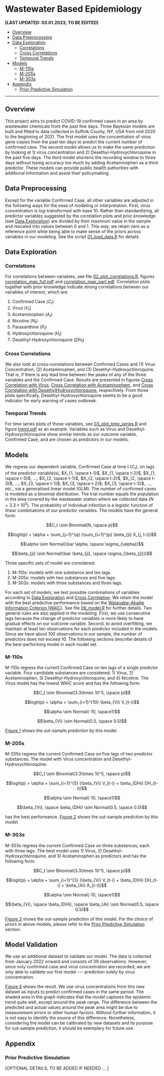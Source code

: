 # Wastewater Based Epidemiology

**[LAST UPDATED: 03.01.2023; TO BE EDITED]**


- [Overview](#overview)
- [Data Preprocessing](#data-preprocessing)
- [Data Exploration](#data-exploration)
  - [Correlations](#correlations)
  - [Cross Correlations](#cross-correlations)
  - [Temporal Trends](#temporal-trends)
- [Models](#models)
  - [M-110s](#m-110s)
  - [M-205s](#m-205s)
  - [M-303s](#m-303s)
- [Appendix](#appendix)
  - [Prior Predictive Simulation](#prior-predictive-simulation)

---

## Overview
This project aims to predict COVID-19 confirmed cases in an area by wastewater chemicals from the past few days. Three Bayesian models are built and fitted to data collected in Suffolk County, NY, USA from mid 2020 to the beginning of 2021. The first model uses the concentration of virus gene copies from the past ten days to predict the current number of confirmed case. The second model allows us to make the same prediction by looking at 1) virus concentration and 2) Desethyl-Hydroxychloroquine in the past five days. The third model shortens the recording window to three days without losing accuracy too much by adding Acetaminophen as a third predictor. These models can provide public health authorities with additional information and assist their policymaking.




## Data Preprocessing
Except for the variable Confirmed Case, all other variables are adjusted in the following ways for the ease of modeling or interpretation. First, virus concentration is log-transformed with base 10. Rather than standardizing, all predictor variables suggested by the correlation plots and prior knowledge (see [Data Exploration](#data-exploration)) are divided by their maximum value in the sample and rescaled into values between 0 and 1. This way, we retain zero as a reference point while being able to make sense of the priors across variables in our modeling. See the script [01_load_data.R](./code/01_load_data.R) for details.




## Data Exploration

### Correlations
For correlations between variables, see file [02_plot_correlations.R](./code/02_plot_correlations.R), figures [correlation_map_full.pdf](./figures/correlation_map_full.pdf) and [correlation_map_part.pdf](./figures/correlation_map_part.pdf). Correlation plots together with prior knowledge indicate strong correlations between our variables of interest, which are: 

1. Confirmed Case ($C_t$)
2. Virus ($V_t$)
3. Acetaminophen ($A_t$)
4. Nicotine ($N_t$)
5. Paraxanthine ($P_t$)
6. Hydroxychloroquine ($H_t$)
7. Desethyl-Hydroxychloroquine ($DH_t$)

### Cross Correlations
We also look at cross-correlations between Confirmed Cases and (1) Virus Concentration, (2) Acetaminophen, and (3) Desethyl-Hydroxychloroquine. That is, if there is any lead time between the peaks of any of the three variables and the Confirmed Case. Results are presented in figures [Cross Correlation with Virus](./figures/cross_correlation_case_virus.pdf), [Cross Correlation with Acetaminophem](./figures/cross_correlation_case_acetaminophem.pdf), and [Cross Correlation with DesethylHydroxychloroquine](./figures/cross_correlation_case_DesethylHydroxychloroquine.pdf), respectively. From those plots specifically, Desethyl-Hydroxychloroquine seems to be a good indicator for early warning of cases outbreak.

### Temporal Trends
For time series plots of these variables, see [03_plot_time_series.R](./code/03_plot_time_series.R) and figure [trend.pdf](./figures/trend.pdf) as an example. Variables such as Virus and Desethyl-Hydroxychloroquine show similar trends as our outcome variable, Confirmed Case, and are chosen as predictors in our models.




## Models
We regress our dependent variable, Confirmed Case at time t ($C_t$), on lags of the predictor variable(s), $X_{1, \space t-1}$, $X_{1, \space t-2}$, $X_{1, \space t-3}$, ...; $X_{2, \space t-1}$, $X_{2, \space t-2}$, $X_{2, \space t-3}$, ...; $X_{3, \space t-1}$, $X_{3, \space t-2}$, $X_{3, \space t-3}$, ..., etc., via a generalized linear model (GLM). The number of confirmed cases is modeled as a binomial distribution. The trial number equals the population in the area covered by the wastewater station where we collected data ($N = 3.3 \times 10^5$). The probability of individual infection is a logistic function of linear combinations of our predictor variables. The models have the general form: 

$$C_t \sim Binomial(N, \space p)$$

$$logit(p) = \alpha + \sum_{j=1}^{q} (\sum_{i=1}^{p} \beta_{ji} X_{j, t-i})$$

$$\alpha \sim Normal(\bar \alpha, \space \sigma_{\alpha})$$

$$\beta_{ji} \sim Normal(\bar \beta_{ji}, \space \sigma_{\beta_{ji}})$$

Three specific sets of model are considered:

1. M-110s: models with one substance and ten lags.
2. M-205s: models with two substances and five lags.
3. M-303s: models with three substances and three lags.

For each set of models, we test possible combinations of variables according to [Data Exploration](#data-exploration) and [Cross Correlation](#cross-correlations). We retain the model with the best predictive performance based on the [Watanabe–Akaike Information Criterion (WAIC)](https://en.wikipedia.org/wiki/Watanabe–Akaike_information_criterion). See file [06_model.R](./code/06_model.R) for further details. Two general rules are also applied in the modeling. First, we use consecutive lags because the change of predictor variables is more likely to have gradual effects on our outcome variable. Second, to avoid overfitting, we maintain at least ten observations for each predictor included in the models. Since we have about 100 observations in our sample, the number of predictors does not exceed 10. The following sections describe details of the best-performing model in each model set.

### M-110s

M-110s regress the current Confirmed Case on ten lags of a single predictor variable. Four candidate substances are considered: 1) Virus, 2) Acetaminophen, 3) Desethyl-Hydroxychloroquine, and 4) Nicotine. The Virus model has the lowest WAIC score and has the following form: 

$$C_t \sim Binomial(3.3\times 10^5, \space p)$$

$$logit(p) = \alpha + \sum_{i=1}^{10} \beta_{Vi} V_{t-i}$$

$$\alpha \sim Normal(-10, \space1)$$

$$\beta_{Vi} \sim Normal(0.5, \space 0.5)$$

[Figure 1](./figures/prediction_m110_v10.pdf) shows the out-sample prediction by this model.

### M-205s

M-205s regress the current Confirmed Case on five lags of two predictor substances. The model with Virus concentration and Desethyl-Hydroxychloroquine: 

$$C_t \sim Binomial(3.3\times 10^5, \space p)$$

$$logit(p) = \alpha + \sum_{i=1}^{5} (\beta_{Vi} V_{t-i} + \beta_{DHi} DH_{t-i})$$

$$\alpha \sim Normal(-10, \space1)$$

$$\beta_{Vi}, \space \beta_{DHi} \sim Normal(0.5, \space 0.5)$$

has the best performance. [Figure 2](./figures/prediction_m205_v5dh5.pdf) shows the out-sample prediction by this model.

### M-303s

M-303s regress the current Confirmed Case on three substances, each with three lags. The best model uses 1) Virus, 2) Desethyl-Hydroxychloroquine, and 3) Acetaminophen as predictors and has the following form:

$$C_t \sim Binomial(3.3\times 10^5, \space p)$$

$$logit(p) = \alpha + \sum_{i=1}^{3} (\beta_{Vi} V_{t-i} + \beta_{DHi} DH_{t-i} + \beta_{Ai} A_{t-i})$$

$$\alpha \sim Normal(-10, \space1)$$

$$\beta_{Vi}, \space \beta_{DHi}, \space \beta_{Ai} \sim Normal(0.5, \space 0.5)$$

[Figure 3](./figures/prediction_m303_v3dh3a3.pdf) shows the out-sample prediction of this model. For the choice of priors in above models, please refer to the [Prior Predictive Simulation](#prior-predictive-simulation) section. 


## Model Validation

We use an additional dataset to validate our model. The data is collected from January 2022 onward and consists of 39 observations. However, since only confirmed case and virus concentration are recorded, we are only able to validete our first model --- prediction solely by virus concentration.

[Figure 4](./figures/prediction_m110_v10_validate.pdf) shows the result. We use virus concentrations from this new dataset as inputs to predict confirmed cases in the same period. The shaded area in the graph indicates that the model captures the epidemic trend quite well, except around the peak range. The difference between the predicted and actual values around the peak area might be due to measurement errors or other human factors. Without further information, it is not easy to identify the source of this difference. Nonetheless, considering the model can be calibrated by new datasets and its purpose for out-sample prediction, it should be exemplary for future use.



## Appendix

### Prior Predictive Simulation
[OPTIONAL DETAILS; TO BE ADDED IF NEEDED ... ]